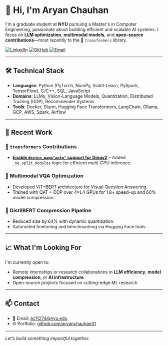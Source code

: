 # 👋 Hi, I'm Aryan Chauhan

I'm a graduate student at **NYU** pursuing a Master's in Computer Engineering, passionate about building efficient and scalable AI systems. I focus on **LLM optimization**, **multimodal models**, and **open-source contributions**—most recently to the 🤗 `transformers` library.

[![LinkedIn](https://img.shields.io/badge/LinkedIn-aryanchauhan31-blue?logo=linkedin)](https://linkedin.com/in/aryanchauhan31)
[![GitHub](https://img.shields.io/badge/GitHub-aryanchauhan31-black?logo=github)](https://github.com/aryanchauhan31)
[![Email](https://img.shields.io/badge/Email-ac11274@nyu.edu-red?logo=gmail)](mailto:ac11274@nyu.edu)

---

## 🛠️ Technical Stack

- **Languages**: Python (PyTorch, NumPy, Scikit-Learn, PySpark, TensorFlow), C/C++, SQL, JavaScript
- **Domains**: LLMs, Vision-Language Models, Quantization, Distributed Training (DDP), Recommender Systems
- **Tools**: Docker, Slurm, Hugging Face Transformers, LangChain, Ollama, GCP, AWS, Spark, Airflow

---

## 🚀 Recent Work

### 🤖 `transformers` Contributions
- **[Enable `device_map="auto"` support for Dinov2](https://github.com/huggingface/transformers/pull/XYZ)** – Added `_no_split_modules` logic for efficient multi-GPU inference.

### 📸 Multimodal VQA Optimization
- Developed ViT+BERT architecture for Visual Question Answering.
- Trained with QAT + DDP over 4×L4 GPUs for 1.8× speed-up and 60% model compression.

### 🧠 DistilBERT Compression Pipeline
- Reduced size by 64% with dynamic quantization.
- Automated finetuning and benchmarking via Hugging Face tools.

---

## 📈 What I'm Looking For
I'm currently open to:
- Remote internships or research collaborations in **LLM efficiency**, **model compression**, or **AI infrastructure**
- Open-source projects focused on cutting-edge ML research

---

## 📫 Contact
- 📧 Email: [ac11274@nyu.edu](mailto:ac11274@nyu.edu)
- 🌐 Portfolio: [github.com/aryanchauhan31](https://github.com/aryanchauhan31)

---

*Let’s build something impactful together.*
